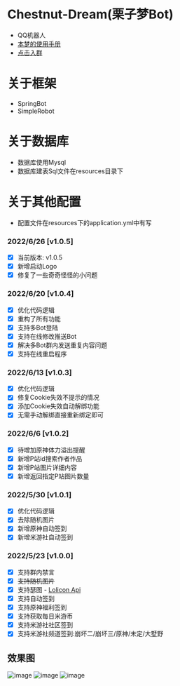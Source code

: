 # Chestnut-Dream(栗子梦Bot)

- QQ机器人
- [本梦的使用手册](https://www.yuque.com/docs/share/b3b3c9c8-843f-457c-b1e7-eb89cfbb407e)
- [点击入群](https://jq.qq.com/?_wv=1027&k=y1JjrjyL)

# 关于框架

- SpringBot
- SimpleRobot

# 关于数据库

- 数据库使用Mysql
- 数据库建表Sql文件在resources目录下

# 关于其他配置

- 配置文件在resources下的application.yml中有写

### 2022/6/26 \[v1.0.5]

- [x] 当前版本: v1.0.5
- [x] 新增启动Logo
- [x] 修复了一些奇奇怪怪的小问题

### 2022/6/20 \[v1.0.4]

- [x] 优化代码逻辑
- [x] 重构了所有功能
- [x] 支持多Bot登陆
- [x] 支持在线修改推送Bot
- [x] 解决多Bot群内发送重复内容问题
- [x] 支持在线重启程序

### 2022/6/13 \[v1.0.3]

- [x] 优化代码逻辑
- [x] 修复Cookie失效不提示的情况
- [x] 添加Cookie失效自动解绑功能
- [x] 无需手动解绑直接重新绑定即可

### 2022/6/6 \[v1.0.2]

- [x] 待增加原神体力溢出提醒
- [x] 新增P站id搜索作者作品
- [x] 新增P站图片详细内容
- [x] 新增返回指定P站图片数量

### 2022/5/30 \[v1.0.1]

- [x] 优化代码逻辑
- [x] 去除随机图片
- [x] 新增原神自动签到
- [x] 新增米游社自动签到

### 2022/5/23 \[v1.0.0]

- [x] 支持群内禁言
- [x] ~~支持随机图片~~
- [x] 支持瑟图 - [Lolicon Api](https://api.lolicon.app/#/setu)
- [x] 支持自动签到
- [x] 支持原神福利签到
- [x] 支持获取每日米游币
- [x] 支持米游社社区签到
- [x] 支持米游社频道签到:崩坏二/崩坏三/原神/未定/大墅野

## 效果图

![image](https://tva4.sinaimg.cn/large/007JVHaxly8h2khrap55lj30qf0ocn07.jpg)
![image](https://tva4.sinaimg.cn/large/007JVHaxly8h2khw8htnaj30r60dgabu.jpg)
![image](https://tva2.sinaimg.cn/large/007JVHaxly8h2khxuqwmlj30ip0mtwh3.jpg)

